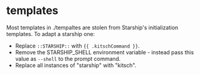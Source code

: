 # templates

Most templates in ./tempaltes are stolen from Starship's initialization templates. To adapt a starship one:

- Replace `::STARSHIP::` with `{{ .kitschCommand }}`.
- Remove the STARSHIP_SHELL environment variable - instead pass this value as `--shell` to the prompt command.
- Replace all instances of "starship" with "kitsch".
